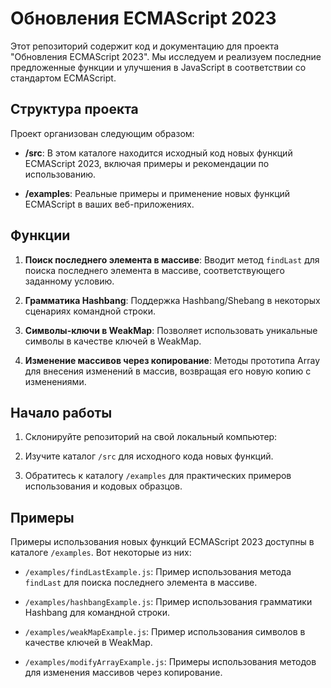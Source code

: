 # Обновления ECMAScript 2023

Этот репозиторий содержит код и документацию для проекта "Обновления ECMAScript 2023". Мы исследуем и реализуем последние предложенные функции и улучшения в JavaScript в соответствии со стандартом ECMAScript.

## Структура проекта

Проект организован следующим образом:

- **/src**: В этом каталоге находится исходный код новых функций ECMAScript 2023, включая примеры и рекомендации по использованию.

- **/examples**: Реальные примеры и применение новых функций ECMAScript в ваших веб-приложениях.

## Функции

1. **Поиск последнего элемента в массиве**: Вводит метод `findLast` для поиска последнего элемента в массиве, соответствующего заданному условию.

2. **Грамматика Hashbang**: Поддержка Hashbang/Shebang в некоторых сценариях командной строки.

3. **Символы-ключи в WeakMap**: Позволяет использовать уникальные символы в качестве ключей в WeakMap.

4. **Изменение массивов через копирование**: Методы прототипа Array для внесения изменений в массив, возвращая его новую копию с изменениями.

## Начало работы

1. Склонируйте репозиторий на свой локальный компьютер:

2. Изучите каталог `/src` для исходного кода новых функций.

3. Обратитесь к каталогу `/examples` для практических примеров использования и кодовых образцов.

## Примеры

Примеры использования новых функций ECMAScript 2023 доступны в каталоге `/examples`. Вот некоторые из них:

- `/examples/findLastExample.js`: Пример использования метода `findLast` для поиска последнего элемента в массиве.

- `/examples/hashbangExample.js`: Пример использования грамматики Hashbang для командной строки.

- `/examples/weakMapExample.js`: Пример использования символов в качестве ключей в WeakMap.

- `/examples/modifyArrayExample.js`: Примеры использования методов для изменения массивов через копирование.

